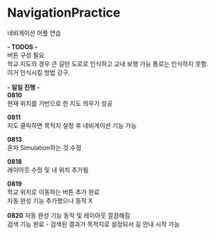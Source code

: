 # NavigationPractice
네비게이션 어플 연습

**- TODOS -**    
버튼 구성 필요  
학교 지도의 경우 큰 길만 도로로 인식하고 교내 보행 가능 통로는 인식하지 못함.  
이거 인식시킬 방법 강구.

**- 일일 진행 -**  
**0810**  
현재 위치를 기반으로 한 지도 띄우기 성공

**0811**  
지도 클릭하면 목적지 설정 후 네비게이션 기능 가능

**0813**  
혼자 Simulation하는 것 수정

**0818**  
레이아웃 수정 및 내 위치 추가됨

**0819**  
학교 위치로 이동하는 버튼 추가 완료  
자동 완성 기능 추가했으나 동작 X   

**0820**
자동 완성 기능 동작 및 레이아웃 깔끔해짐   
검색 기능 완료 - 검색된 결과가 목적지로 설정되서 길 안내 시작 가능     